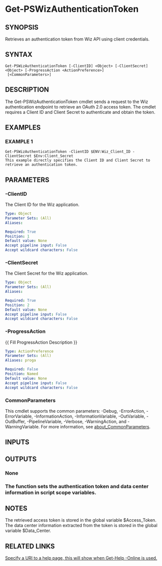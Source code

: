 ﻿---
external help file: PowerShell.Wiz.Utility-help.xml
Module Name: PowerShell.Wiz.Utility
online version:
schema: 2.0.0
---

# Get-PSWizAuthenticationToken

## SYNOPSIS
Retrieves an authentication token from Wiz API using client credentials.

## SYNTAX

```
Get-PSWizAuthenticationToken [-ClientID] <Object> [-ClientSecret] <Object> [-ProgressAction <ActionPreference>]
 [<CommonParameters>]
```

## DESCRIPTION
The Get-PSWizAuthenticationToken cmdlet sends a request to the Wiz authentication endpoint to retrieve an OAuth 2.0 access token.
The cmdlet requires a Client ID and Client Secret to authenticate and obtain the token.

## EXAMPLES

### EXAMPLE 1
```
Get-PSWizAuthenticationToken -ClientID $ENV:Wiz_Client_ID -ClientSecret $Env:Client_Secret
This example directly specifies the Client ID and Client Secret to retrieve an authentication token.
```

## PARAMETERS

### -ClientID
The Client ID for the Wiz application.

```yaml
Type: Object
Parameter Sets: (All)
Aliases:

Required: True
Position: 1
Default value: None
Accept pipeline input: False
Accept wildcard characters: False
```

### -ClientSecret
The Client Secret for the Wiz application.

```yaml
Type: Object
Parameter Sets: (All)
Aliases:

Required: True
Position: 2
Default value: None
Accept pipeline input: False
Accept wildcard characters: False
```

### -ProgressAction
{{ Fill ProgressAction Description }}

```yaml
Type: ActionPreference
Parameter Sets: (All)
Aliases: proga

Required: False
Position: Named
Default value: None
Accept pipeline input: False
Accept wildcard characters: False
```

### CommonParameters
This cmdlet supports the common parameters: -Debug, -ErrorAction, -ErrorVariable, -InformationAction, -InformationVariable, -OutVariable, -OutBuffer, -PipelineVariable, -Verbose, -WarningAction, and -WarningVariable. For more information, see [about_CommonParameters](http://go.microsoft.com/fwlink/?LinkID=113216).

## INPUTS

## OUTPUTS

### None
###     The function sets the authentication token and data center information in script scope variables.
## NOTES
The retrieved access token is stored in the global variable $Access_Token.
The data center information extracted from the token is stored in the global variable $Data_Center.

## RELATED LINKS

[Specify a URI to a help page, this will show when Get-Help -Online is used.]()

